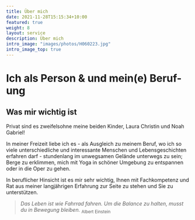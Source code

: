 ```yaml
---
title: Über mich
date: 2021-11-28T15:15:34+10:00
featured: true
weight: 8
layout: service
description: Über mich
intro_image: "images/photos/H060223.jpg"
intro_image_top: true
---
```


# Ich als Person & und mein(e) Beruf-ung
## Was mir wichtig ist

Privat sind es zweifelsohne meine beiden Kinder, Laura Christin und Noah Gabriel!

In meiner Freizeit liebe ich es -  als Ausgleich zu meinem Beruf, wo ich so viele  unterschiedliche und interessante Menschen und Lebensgeschichten erfahren darf -  stundenlang im unwegsamen Gelände unterwegs zu sein; Berge zu erklimmen, mich mit Yoga in schöner Umgebung zu entspannen oder in die Oper zu gehen.

In beruflicher Hinsicht ist es mir sehr wichtig, Ihnen mit Fachkompetenz und Rat aus meiner langjährigen Erfahrung zur Seite zu stehen und Sie zu unterstützen.

>*Das Leben ist wie Fahrrad fahren. Um die Balance zu halten, musst du in Bewegung bleiben.* <sub>Albert Einstein</sub>